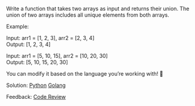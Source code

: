 Write a function that takes two arrays as input and returns their union. The union of two arrays includes all unique elements from both arrays.

Example:

Input: arr1 = [1, 2, 3], arr2 = [2, 3, 4]  
Output: [1, 2, 3, 4]

Input: arr1 = [5, 10, 15], arr2 = [10, 20, 30]  
Output: [5, 10, 15, 20, 30]

You can modify it based on the language you’re working with! 🚀

Solution:
    [Python](../python/014.py)
    [Golang](../golang/014.go)

Feedback:
    [Code Review](../code_review/014.md)